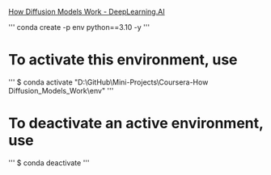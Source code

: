 [How Diffusion Models Work - DeepLearning.AI](https://www.coursera.org/learn/how-diffusion-models-work-project/home/week/1)

'''
conda create -p env python==3.10 -y
'''

# To activate this environment, use

'''
$ conda activate "D:\GitHub\Mini-Projects\Coursera-How Diffusion_Models_Work\env"
'''

# To deactivate an active environment, use

'''
$ conda deactivate
'''
